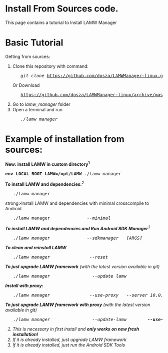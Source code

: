 # Install  From Sources code.
This page contains a tutorial to Install LAMW Manager

Basic Tutorial
===
<p>
	Getting from sources:
	<ol>
		<li>Clone this repository with command:
		<pre>	<em>git clone</em> <a href="https://github.com/dosza/LAMWManager-linux.git">https://github.com/dosza/LAMWManager-linux.git</a></pre> 
		Or Download 
		<pre>	<a href="https://github.com/dosza/LAMWManager-linux/archive/master.zip">https://github.com/dosza/LAMWManager-linux/archive/master.zip</a> and unzip.</pre></li>
		<li>Go to <em>lamw_manager</em> folder</li>
		<li>Open a terminal and run 
		<pre>	<em>./lamw_manager</em></pre></li>
	</ol>
</p>

Example of installation from sources:
===
<p>
	<strong>New: install LAMW in custom directory<sup>1</sup></strong>
	<pre><strong>env LOCAL_ROOT_LAMW=/opt/LAMW</strong> ./lamw_manager</pre>
	<strong>To install LAMW and dependencies:</strong><sup>2</sup>
	<pre>	./lamw_manager</pre>
	strong>Install LAMW and dependencies with minimal crosscompile to Android</strong>
	<pre>	./lamw_manager              <em>--minimal</pre>
	<strong>To install LAMW and dependencies and Run Android SDK Manager</strong><sup>3</sup>
	<pre>	./lamw_manager              <em>--sdkmanager</em>	<em>[ARGS]</em></pre>
	<strong>To clean and reinstall LAMW</strong>
	<pre>	./lamw_manager              <em> --reset</em></pre>
	<strong>To just upgrade LAMW framework</strong> <em>(with the latest version available in git)</em>
	<pre>	./lamw_manager                <em>--update_lamw</em></pre>
	<strong>Install with proxy:</strong>
	<pre>	./lamw_manager               <em>--use-proxy</em>	--server <em>10.0.16.1</em>	<strong>--port</strong>	<em>3128</em></pre>
	<strong>To just upgrade LAMW framework with proxy</strong> <em>(with the latest version available in git)</em>
	<pre>	./lamw_manager                <em>--update-lamw</em>		<strong>--use-proxy	--server</strong> <em>10.0.16.1</em>	<strong>--port</strong>	<em>3128</em></pre>
	<ol>
		<li>This is necessary in first install and <strong>only works on new fresh installation!</strong>
		<li>If it is already installed, just upgrade LAMW framework</li>
		<li>If it is already installed, just run the Android SDK Tools</li>
	</ol>
</p>
